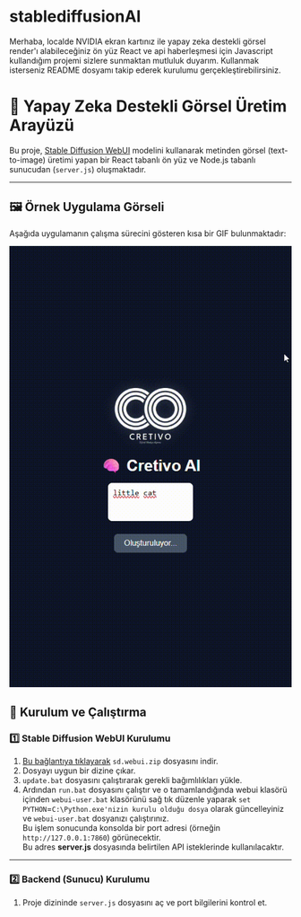 
# stablediffusionAI
Merhaba, localde NVIDIA ekran kartınız ile yapay zeka destekli görsel render'ı alabileceğiniz ön yüz React ve api haberleşmesi için Javascript kullandığım projemi sizlere sunmaktan mutluluk duyarım. Kullanmak isterseniz README dosyamı takip ederek kurulumu gerçekleştirebilirsiniz.

# 🎨 Yapay Zeka Destekli Görsel Üretim Arayüzü

Bu proje, [Stable Diffusion WebUI](https://github.com/AUTOMATIC1111/stable-diffusion-webui) modelini kullanarak metinden görsel (text-to-image) üretimi yapan bir React tabanlı ön yüz ve Node.js tabanlı sunucudan (`server.js`) oluşmaktadır.

---

## 🖼️ Örnek Uygulama Görseli

Aşağıda uygulamanın çalışma sürecini gösteren kısa bir GIF bulunmaktadır:

![Uygulama Tanıtım GIF](./docs/demo.gif)

## 🚀 Kurulum ve Çalıştırma

### 1️⃣ Stable Diffusion WebUI Kurulumu

1. [Bu bağlantıya tıklayarak](https://github.com/AUTOMATIC1111/stable-diffusion-webui/releases/tag/v1.0.0-pre) `sd.webui.zip` dosyasını indir.
2. Dosyayı uygun bir dizine çıkar.
3. `update.bat` dosyasını çalıştırarak gerekli bağımlılıkları yükle.
4. Ardından `run.bat` dosyasını çalıştır ve o tamamlandığında webui klasörü içinden `webui-user.bat` klasörünü sağ tık düzenle yaparak `set PYTHON`=`C:\Python.exe'nizin kurulu olduğu dosya` olarak güncelleyiniz ve `webui-user.bat` dosyanızı çalıştırınız.  
   Bu işlem sonucunda konsolda bir port adresi (örneğin `http://127.0.0.1:7860`) görünecektir.  
   Bu adres **server.js** dosyasında belirtilen API isteklerinde kullanılacaktır.

---

### 2️⃣ Backend (Sunucu) Kurulumu

1. Proje dizininde `server.js` dosyasını aç ve port bilgilerini kontrol et.  
